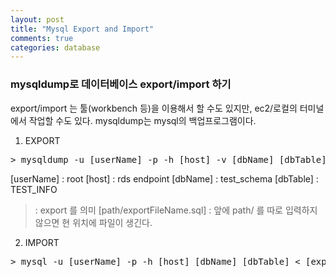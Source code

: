 ```yaml
---
layout: post
title: "Mysql Export and Import"
comments: true
categories: database
---
```


### mysqldump로 데이터베이스 export/import 하기

export/import 는 툴(workbench 등)을 이용해서 할 수도 있지만, ec2/로컬의 터미널에서 작업할 수도 있다.
mysqldump는 mysql의 백업프로그램이다.

1. EXPORT

<pre>
> mysqldump -u [userName] -p -h [host] -v [dbName] [dbTable] > [exportFileName.sql]
</pre>

[userName] : root
[host] : rds endpoint
[dbName] : test_schema
[dbTable] : TEST_INFO

> : export 를 의미
> [path/exportFileName.sql] : 앞에 path/ 를 따로 입력하지 않으면 현 위치에 파일이 생긴다.

2. IMPORT

<pre>
> mysql -u [userName] -p -h [host] [dbName] [dbTable] < [exportFileName.sql]
</pre>
